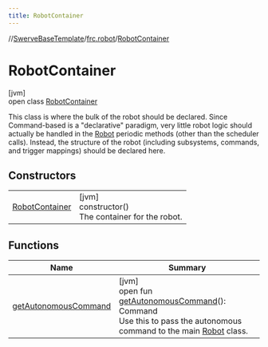 ```yaml
---
title: RobotContainer
---
```

//[SwerveBaseTemplate](../../../index.html)/[frc.robot](../index.html)/[RobotContainer](index.html)



# RobotContainer



[jvm]\
open class [RobotContainer](index.html)

This class is where the bulk of the robot should be declared. Since Command-based is a &quot;declarative&quot; paradigm, very little robot logic should actually be handled in the [Robot](../-robot/index.html) periodic methods (other than the scheduler calls). Instead, the structure of the robot (including subsystems, commands, and trigger mappings) should be declared here.



## Constructors


| | |
|---|---|
| [RobotContainer](-robot-container.html) | [jvm]<br>constructor()<br>The container for the robot. |


## Functions


| Name | Summary |
|---|---|
| [getAutonomousCommand](get-autonomous-command.html) | [jvm]<br>open fun [getAutonomousCommand](get-autonomous-command.html)(): Command<br>Use this to pass the autonomous command to the main [Robot](../-robot/index.html) class. |

